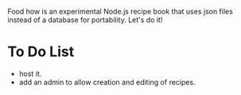 
Food how is an experimental Node.js recipe book that uses json files instead of a database for portability. Let's do it!

# To Do List
* host it.
* add an admin to allow creation and editing of recipes.